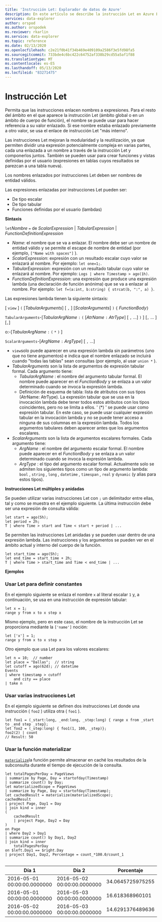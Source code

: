 ```yaml
---
title: 'Instrucción Let: Explorador de datos de Azure'
description: En este artículo se describe la instrucción Let en Azure Explorador de datos.
services: data-explorer
author: orspod
ms.author: orspodek
ms.reviewer: rkarlin
ms.service: data-explorer
ms.topic: reference
ms.date: 02/13/2020
ms.openlocfilehash: c2e21f0b41f34b469e409109a2586f3e5fd98fa5
ms.sourcegitcommit: 733bde4c6bc422c64752af338b29cd55a5af1f88
ms.translationtype: MT
ms.contentlocale: es-ES
ms.lasthandoff: 05/13/2020
ms.locfileid: "83271475"
---
```

# <a name="let-statement"></a>Instrucción Let

Permita que las instrucciones enlacen nombres a expresiones. Para el resto del ámbito en el que aparece la instrucción Let (ámbito global o en un ámbito de cuerpo de función), el nombre se puede usar para hacer referencia a su valor enlazado. Si ese nombre estaba enlazado previamente a otro valor, se usa el enlace de instrucción Let "más interno".

Las instrucciones Let mejoran la modularidad y la reutilización, ya que permiten dividir una expresión potencialmente compleja en varias partes, cada una enlazada a un nombre a través de la instrucción Let y componerlos juntos. También se pueden usar para crear funciones y vistas definidas por el usuario (expresiones en tablas cuyos resultados se parezcan a una tabla nueva).

Los nombres enlazados por instrucciones Let deben ser nombres de entidad válidos.

Las expresiones enlazadas por instrucciones Let pueden ser:
* De tipo escalar
* De tipo tabular
* Funciones definidas por el usuario (lambdas)

**Sintaxis**

`let`*Nombre* `=` de *ScalarExpression*  |  *TabularExpression*  |  *FunctionDefinitionExpression*

* *Name*: el nombre que se va a enlazar. El nombre debe ser un nombre de entidad válido y se permite el escape de nombre de entidad (por ejemplo, `["Name with spaces"]` ). 
* *ScalarExpression*: expresión con un resultado escalar cuyo valor se enlazará al nombre. Por ejemplo: `let one=1;`.
* *TabularExpression*: expresión con un resultado tabular cuyo valor se enlazará al nombre. Por ejemplo: `Logs | where Timestamp > ago(1h)`.
* *FunctionDefinitionExpression*: una expresión que produce una expresión lambda (una declaración de función anónima) que se va a enlazar al nombre.
  Por ejemplo: `let f=(a:int, b:string) { strcat(b, ":", a) }`.

Las expresiones lambda tienen la siguiente sintaxis:

[ `view` ] `(` [*TabularArguments*] [ `,` ] [*ScalarArguments*] `)` `{` *FunctionBody*`}`

`TabularArguments`-[*TabularArgName* `:` `(` [*AtrName* `:` *AtrType*] [ `,` ...] `)` ] [`,` ... ] [`,`]

 o:-[*TabularArgName* `:` `(` `*` `)` ]

`ScalarArguments`-[*ArgName* `:` *ArgType*] [ `,` ...]

* `view`solo puede aparecer en una expresión lambda sin parámetros (uno que no tiene argumentos) e indica que el nombre enlazado se incluirá cuando "todas las tablas" sean consultas (por ejemplo, al usar `union *` ).
* *TabularArguments* son la lista de argumentos de expresión tabular formal.
  Cada argumento tiene:
  * *TabularArgName* : el nombre del argumento tabular formal. El nombre puede aparecer en el *FunctionBody* y se enlaza a un valor determinado cuando se invoca la expresión lambda. 
  * Definición de esquema de tabla: lista de atributos con sus tipos (AtrName: AtrType).
  La expresión tabular que se usa en la invocación lambda debe tener todos estos atributos con los tipos coincidentes, pero no se limita a ellos. 
  ' (*) ' se puede usar como expresión tabular. En este caso, se puede usar cualquier expresión tabular en la invocación lambda y no se puede tener acceso a ninguna de sus columnas en la expresión lambda.
  Todos los argumentos tabulares deben aparecer antes que los argumentos escalares.
* *ScalarArguments* son la lista de argumentos escalares formales. 
  Cada argumento tiene:
  * *ArgName* : el nombre del argumento escalar formal. El nombre puede aparecer en el *FunctionBody* y se enlaza a un valor determinado cuando se invoca la expresión lambda.  
  * *ArgType* : el tipo del argumento escalar formal. Actualmente solo se admiten los siguientes tipos como un tipo de argumento lambda: `bool` , `string` , `long` , `datetime` , `timespan` , `real` y `dynamic` (y alias para estos tipos).

**Instrucciones Let múltiples y anidadas**

Se pueden utilizar varias instrucciones Let con `;` un delimitador entre ellas, tal y como se muestra en el ejemplo siguiente.
La última instrucción debe ser una expresión de consulta válida: 

```kusto
let start = ago(5h); 
let period = 2h; 
T | where Time > start and Time < start + period | ...
```

Se permiten las instrucciones Let anidadas y se pueden usar dentro de una expresión lambda.
Las instrucciones y los argumentos se pueden ver en el ámbito actual y interno del cuerpo de la función.

```kusto
let start_time = ago(5h); 
let end_time = start_time + 2h; 
T | where Time > start_time and Time < end_time | ...
```

**Ejemplos**

### <a name="using-let-to-define-constants"></a>Usar Let para definir constantes

En el ejemplo siguiente se enlaza el nombre `x` al literal escalar `1` y, a continuación, se usa en una instrucción de expresión tabular:

```kusto
let x = 1;
range y from x to x step x
```

Mismo ejemplo, pero en este caso, el nombre de la instrucción Let se proporciona mediante la `['name']` noción:

```kusto
let ['x'] = 1;
range y from x to x step x
```

Otro ejemplo que usa Let para los valores escalares:

```kusto
let n = 10;  // number
let place = "Dallas";  // string
let cutoff = ago(62d); // datetime
Events 
| where timestamp > cutoff 
    and city == place 
| take n
```

### <a name="using-multiple-let-statements"></a>Usar varias instrucciones Let

En el ejemplo siguiente se definen dos instrucciones Let donde una instrucción ( `foo2` ) utiliza otra ( `foo1` ).

```kusto
let foo1 = (_start:long, _end:long, _step:long) { range x from _start to _end step _step};
let foo2 = (_step:long) { foo1(1, 100, _step)};
foo2(2) | count
// Result: 50
```

### <a name="using-materialize-function"></a>Usar la función materializar

[`materialize`](materializefunction.md)la función permite almacenar en caché los resultados de la subconsulta durante el tiempo de ejecución de la consulta. 

<!-- csl: https://help.kusto.windows.net:443/Samples -->
```kusto
let totalPagesPerDay = PageViews
| summarize by Page, Day = startofday(Timestamp)
| summarize count() by Day;
let materializedScope = PageViews
| summarize by Page, Day = startofday(Timestamp);
let cachedResult = materialize(materializedScope);
cachedResult
| project Page, Day1 = Day
| join kind = inner
(
    cachedResult
    | project Page, Day2 = Day
)
on Page
| where Day2 > Day1
| summarize count() by Day1, Day2
| join kind = inner
    totalPagesPerDay
on $left.Day1 == $right.Day
| project Day1, Day2, Percentage = count_*100.0/count_1


```

|Día 1|Día 2|Porcentaje|
|---|---|---|
|2016-05-01 00:00:00.0000000|2016-05-02 00:00:00.0000000|34.0645725975255|
|2016-05-01 00:00:00.0000000|2016-05-03 00:00:00.0000000|16.618368960101|
|2016-05-02 00:00:00.0000000|2016-05-03 00:00:00.0000000|14.6291376489636|
